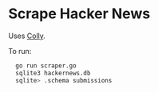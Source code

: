 # Scrape Hacker News

Uses [Colly](https://go-colly.org/).

To run:
```bash
  go run scraper.go
  sqlite3 hackernews.db
  sqlite> .schema submissions 
```

